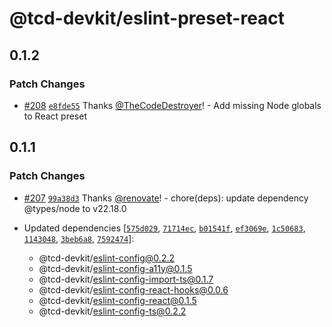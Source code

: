 # @tcd-devkit/eslint-preset-react

## 0.1.2

### Patch Changes

- [#208](https://github.com/TheCodeDestroyer/devkit/pull/208) [`e8fde55`](https://github.com/TheCodeDestroyer/devkit/commit/e8fde558de322dd47c4939f02b7dae1b4e52421d) Thanks [@TheCodeDestroyer](https://github.com/TheCodeDestroyer)! - Add missing Node globals to React preset

## 0.1.1

### Patch Changes

- [#207](https://github.com/TheCodeDestroyer/devkit/pull/207) [`99a38d3`](https://github.com/TheCodeDestroyer/devkit/commit/99a38d35301abf10155df1aa69251cf5e5f2d6fe) Thanks [@renovate](https://github.com/apps/renovate)! - chore(deps): update dependency @types/node to v22.18.0

- Updated dependencies [[`575d029`](https://github.com/TheCodeDestroyer/devkit/commit/575d029e5b55a5fd925ff0f2ebdc333d8504cd4b), [`71714ec`](https://github.com/TheCodeDestroyer/devkit/commit/71714ec8d2dc096c94f6d21728613f71d918ec82), [`b01541f`](https://github.com/TheCodeDestroyer/devkit/commit/b01541f816ed82f6bdea6a8137f8e7d81fc8d1ee), [`ef3069e`](https://github.com/TheCodeDestroyer/devkit/commit/ef3069e02700e7abb4f8a9497788d84b8617c0d3), [`1c50683`](https://github.com/TheCodeDestroyer/devkit/commit/1c5068327807e8ee2a663e05e33557514188d1f1), [`1143048`](https://github.com/TheCodeDestroyer/devkit/commit/11430485b7de5e7dc6a21f271abb5c2613f41292), [`3beb6a8`](https://github.com/TheCodeDestroyer/devkit/commit/3beb6a8c65706ff41ed9748d339f4a7886b238b2), [`7592474`](https://github.com/TheCodeDestroyer/devkit/commit/7592474282bbad9e45bf41ce9343c86aeff72827)]:
  - @tcd-devkit/eslint-config@0.2.2
  - @tcd-devkit/eslint-config-a11y@0.1.5
  - @tcd-devkit/eslint-config-import-ts@0.1.7
  - @tcd-devkit/eslint-config-react-hooks@0.0.6
  - @tcd-devkit/eslint-config-react@0.1.5
  - @tcd-devkit/eslint-config-ts@0.2.2
